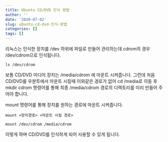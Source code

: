 ```yaml
---
title: Ubuntu CD/DVD 인식 방법
author: ''
date: '2020-07-02'
slug: ubuntu-cd-dvd-인식-방법
categories: []
tags: []
---
```

리눅스는 인식한 장치를 /dev 하위에 파일로 만들어 관리하는데 cdrom의 경우 /dev/cdrom으로 인식됩니다.


```code
ls /dev/cdrom                
```

보통 CD/DVD 미디어 장치는 /media/cdrom 에 마운트 시켜줍니다. 그런데 처음 CD/DVD를 우분투에서
마운트 시킬때 이와같은 경로가 없어 cd /media로 이동 후 mkdir cdrom 명령어를 통해
최종 /media/cdrom 경로의 디렉토리를 미리 만들어 주어야 합니다.


mount 명령어를 통해 장치를 원하는 경로에 마운트 시켜줍니다.


```code
mount <장치경로> <마운트 시킬 경로>
```


```code
mount /dev/cdrom /media/cdrom            
```

이렇게 하며 CD/DVD를 인식하게 되어 사용할 수 있게 됩니다.
